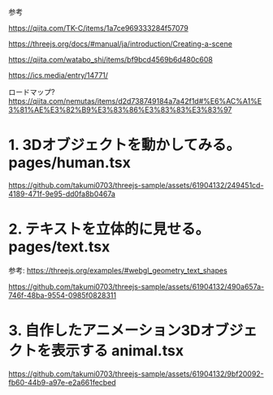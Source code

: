 
参考

https://qiita.com/TK-C/items/1a7ce969333284f57079

https://threejs.org/docs/#manual/ja/introduction/Creating-a-scene

https://qiita.com/watabo_shi/items/bf9bcd4569b6d480c608

https://ics.media/entry/14771/

ロードマップ? https://qiita.com/nemutas/items/d2d738749184a7a42f1d#%E6%AC%A1%E3%81%AE%E3%82%B9%E3%83%86%E3%83%83%E3%83%97


# 1. 3Dオブジェクトを動かしてみる。 pages/human.tsx

https://github.com/takumi0703/threejs-sample/assets/61904132/249451cd-4189-471f-9e95-dd0fa8b0467a


# 2. テキストを立体的に見せる。 pages/text.tsx

参考: https://threejs.org/examples/#webgl_geometry_text_shapes

https://github.com/takumi0703/threejs-sample/assets/61904132/490a657a-746f-48ba-9554-0985f0828311

# 3. 自作したアニメーション3Dオブジェクトを表示する animal.tsx

https://github.com/takumi0703/threejs-sample/assets/61904132/9bf20092-fb60-44b9-a97e-e2a661fecbed


